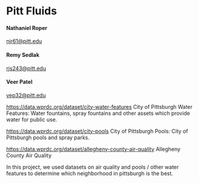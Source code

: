 # Pitt Fluids

#### Nathaniel Roper
njr61@pitt.edu

#### Remy Sedlak
rjs243@pitt.edu

#### Veer Patel
vep32@pitt.edu 

https://data.wprdc.org/dataset/city-water-features
City of Pittsburgh Water Features:
Water fountains, spray fountains and other assets which provide water for public use.

https://data.wprdc.org/dataset/city-pools
City of Pittsburgh Pools:
City of Pittsburgh pools and spray parks.
 
https://data.wprdc.org/dataset/allegheny-county-air-quality
Allegheny County Air Quality 

In this project, we used datasets on air quality and pools / other water features to determine
which neighborhood in pittsburgh is the best.